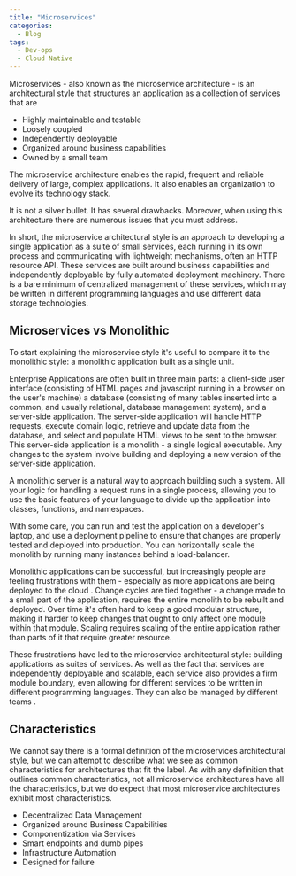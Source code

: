 ```yaml
---
title: "Microservices"
categories:
  - Blog
tags:
  - Dev-ops
  - Cloud Native
---
```


Microservices - also known as the microservice architecture - is an architectural style that structures an application as a collection of services that are

<ul>
<li>Highly maintainable and testable</li>
<li>Loosely coupled</li>
<li>Independently deployable</li>
<li>Organized around business capabilities</li>
<li>Owned by a small team</li>
</ul>

The microservice architecture enables the rapid, frequent and reliable delivery of large, complex applications. It also enables an organization to evolve its technology stack. 

It is not a silver bullet. It has several drawbacks. Moreover, when using this architecture there are numerous issues that you must address.

In short, the microservice architectural style  is an approach to developing a single application as a suite of small services, each running in its own process and communicating with lightweight mechanisms, often an HTTP resource API. These services are built around business capabilities and independently deployable by fully automated deployment machinery. There is a bare minimum of centralized management of these services, which may be written in different programming languages and use different data storage technologies. 

<h2>Microservices vs Monolithic</h2>

To start explaining the microservice style it's useful to compare it to the monolithic style: a monolithic application built as a single unit. 

Enterprise Applications are often built in three main parts: a client-side user interface (consisting of HTML pages and javascript running in a browser on the user's machine) a database (consisting of many tables inserted into a common, and usually relational, database management system), and a server-side application. The server-side application will handle HTTP requests, execute domain logic, retrieve and update data from the database, and select and populate HTML views to be sent to the browser. This server-side application is a monolith - a single logical executable. Any changes to the system involve building and deploying a new version of the server-side application. 

A monolithic server is a natural way to approach building such a system. All your logic for handling a request runs in a single process, allowing you to use the basic features of your language to divide up the application into classes, functions, and namespaces. 

With some care, you can run and test the application on a developer's laptop, and use a deployment pipeline to ensure that changes are properly tested and deployed into production. You can horizontally scale the monolith by running many instances behind a load-balancer.

Monolithic applications can be successful, but increasingly people are feeling frustrations with them - especially as more applications are being deployed to the cloud . Change cycles are tied together - a change made to a small part of the application, requires the entire monolith to be rebuilt and deployed. Over time it's often hard to keep a good modular structure, making it harder to keep changes that ought to only affect one module within that module. Scaling requires scaling of the entire application rather than parts of it that require greater resource. 

These frustrations have led to the microservice architectural style: building applications as suites of services. As well as the fact that services are independently deployable and scalable, each service also provides a firm module boundary, even allowing for different services to be written in different programming languages. They can also be managed by different teams .

<h2>Characteristics</h2>

We cannot say there is a formal definition of the microservices architectural style, but we can attempt to describe what we see as common characteristics for architectures that fit the label. As with any definition that outlines common characteristics, not all microservice architectures have all the characteristics, but we do expect that most microservice architectures exhibit most characteristics. 

<ul>
<li>Decentralized Data Management</li>
<li>Organized around Business Capabilities</li>
<li>Componentization via Services</li>
<li>Smart endpoints and dumb pipes</li>
<li>Infrastructure Automation</li>
<li>Designed for failure</li>
</ul>

